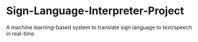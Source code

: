 # Sign-Language-Interpreter-Project
A machine learning-based system to translate sign language to text/speech in real-time.
